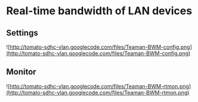 # Real-time bandwidth of LAN devices #

## Settings ##
![http://tomato-sdhc-vlan.googlecode.com/files/Teaman-BWM-config.png](http://tomato-sdhc-vlan.googlecode.com/files/Teaman-BWM-config.png)

## Monitor ##
![http://tomato-sdhc-vlan.googlecode.com/files/Teaman-BWM-rtmon.png](http://tomato-sdhc-vlan.googlecode.com/files/Teaman-BWM-rtmon.png)
